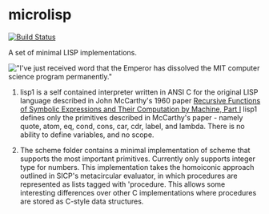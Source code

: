 # microlisp
[![Build Status](https://travis-ci.org/lazear/microlisp.svg?branch=master)](https://travis-ci.org/lazear/microlisp)

A set of minimal LISP implementations.

!["I've just received word that the Emperor has dissolved the MIT computer science program permanently."](https://imgs.xkcd.com/comics/lisp_cycles.png)

1. lisp1 is a self contained interpreter written in ANSI C for the original LISP language described in John McCarthy's 1960 paper [Recursive Functions of Symbolic Expressions
and Their Computation by Machine, Part I][1]
lisp1 defines only the primitives described in McCarthy's paper - namely quote, atom, eq, cond, cons, car, cdr, label, and lambda. There is no ability to define variables, and no scope. 

2. The scheme folder contains a minimal implementation of scheme that supports the most important primitives. Currently only supports integer type for numbers. This implementation takes the homoiconic approach outlined in SICP's metacircular evaluator, in which procedures are represented as lists tagged with 'procedure. This allows some interesting differences over other C implementations where procedures are stored as C-style data structures. 

[1]: http://www-formal.stanford.edu/jmc/recursive.pdf
